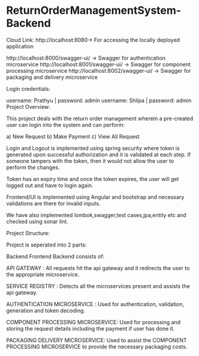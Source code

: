 # ReturnOrderManagementSystem-Backend</br>

Cloud Link: http://localhost:8080-> For accessing the locally deployed application

http://localhost:8000/swagger-ui/ -> Swagger for authentication microservice
http://localhost:8001/swagger-ui/ -> Swagger for component processing microservice
http://localhost:8002/swagger-ui/ -> Swagger for packaging and delivery microservice

Login credentials:

username: Prathyu | password: admin
username: Shilpa | password: admin
Project Overview:

This project deals with the return order management wherein a pre-created user can login into the system and can perform:

a) New Request b) Make Payment c) View All Request

Login and Logout is implemented using spring security where token is generated upon successful authorization and it is validated at each step. If someone tampers with the token, then it would not allow the user to perform the changes.

Token has an expiry time and once the token expires, the user will get logged out and have to login again.

Frontend/UI is implemented using Angular and bootstrap and necessary validations are there for invalid inputs.

We have also implemented lombok,swagger,test cases,jpa,entity etc and checked using sonar lint.

Project Structure:

Project is seperated into 2 parts:

Backend
Frontend
Backend consists of:

API GATEWAY : All requests hit the api gateway and it redirects the user to the appropriate microservice.

SERVICE REGISTRY : Detects all the microservices present and assists the api gateway.

AUTHENTICATION MICROSERVICE : Used for authentication, validation, generation and token decoding.

COMPONENT PROCESSING MICROSERVICE: Used for processing and storing the request details including the payment if user has done it.

PACKAGING DELIVERY MICROSERVICE: Used to assist the COMPONENT PROCESSING MICROSERVICE to provide the necessary packaging costs.
